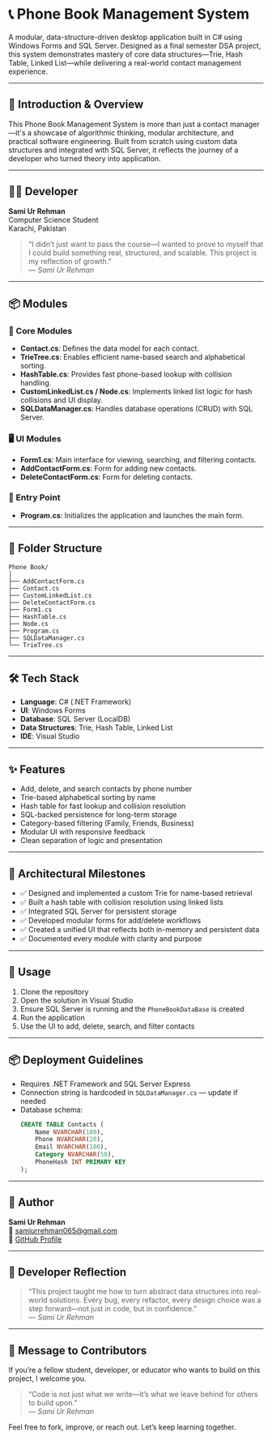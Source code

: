 # 📞 Phone Book Management System

A modular, data-structure-driven desktop application built in C# using Windows Forms and SQL Server. Designed as a final semester DSA project, this system demonstrates mastery of core data structures—Trie, Hash Table, Linked List—while delivering a real-world contact management experience.

---

## 🧭 Introduction & Overview

This Phone Book Management System is more than just a contact manager—it's a showcase of algorithmic thinking, modular architecture, and practical software engineering. Built from scratch using custom data structures and integrated with SQL Server, it reflects the journey of a developer who turned theory into application.

---

## 👨‍💻 Developer

**Sami Ur Rehman**  
Computer Science Student  
Karachi, Pakistan  

> “I didn’t just want to pass the course—I wanted to prove to myself that I could build something real, structured, and scalable. This project is my reflection of growth.”  
> — *Sami Ur Rehman*

---

## 📦 Modules

### 🔧 Core Modules
- **Contact.cs**: Defines the data model for each contact.
- **TrieTree.cs**: Enables efficient name-based search and alphabetical sorting.
- **HashTable.cs**: Provides fast phone-based lookup with collision handling.
- **CustomLinkedList.cs / Node.cs**: Implements linked list logic for hash collisions and UI display.
- **SQLDataManager.cs**: Handles database operations (CRUD) with SQL Server.

### 🖥️ UI Modules
- **Form1.cs**: Main interface for viewing, searching, and filtering contacts.
- **AddContactForm.cs**: Form for adding new contacts.
- **DeleteContactForm.cs**: Form for deleting contacts.

### 🚀 Entry Point
- **Program.cs**: Initializes the application and launches the main form.

---


## 📁 Folder Structure

```
Phone Book/
│
├── AddContactForm.cs
├── Contact.cs
├── CustomLinkedList.cs
├── DeleteContactForm.cs
├── Form1.cs
├── HashTable.cs
├── Node.cs
├── Program.cs
├── SQLDataManager.cs
└── TrieTree.cs
```

---

## 🛠️ Tech Stack

- **Language**: C# (.NET Framework)
- **UI**: Windows Forms
- **Database**: SQL Server (LocalDB)
- **Data Structures**: Trie, Hash Table, Linked List
- **IDE**: Visual Studio

---

## ✨ Features

- Add, delete, and search contacts by phone number
- Trie-based alphabetical sorting by name
- Hash table for fast lookup and collision resolution
- SQL-backed persistence for long-term storage
- Category-based filtering (Family, Friends, Business)
- Modular UI with responsive feedback
- Clean separation of logic and presentation

---

## 🧱 Architectural Milestones

- ✅ Designed and implemented a custom Trie for name-based retrieval
- ✅ Built a hash table with collision resolution using linked lists
- ✅ Integrated SQL Server for persistent storage
- ✅ Developed modular forms for add/delete workflows
- ✅ Created a unified UI that reflects both in-memory and persistent data
- ✅ Documented every module with clarity and purpose

---

## 🚀 Usage

1. Clone the repository
2. Open the solution in Visual Studio
3. Ensure SQL Server is running and the `PhoneBookDataBase` is created
4. Run the application
5. Use the UI to add, delete, search, and filter contacts

---

## 📦 Deployment Guidelines

- Requires .NET Framework and SQL Server Express
- Connection string is hardcoded in `SQLDataManager.cs` — update if needed
- Database schema:
  ```sql
  CREATE TABLE Contacts (
      Name NVARCHAR(100),
      Phone NVARCHAR(20),
      Email NVARCHAR(100),
      Category NVARCHAR(50),
      PhoneHash INT PRIMARY KEY
  );
  ```

---

## 👤 Author

**Sami Ur Rehman**  
📧 samiurrehman065@gmail.com  
💼 [GitHub Profile](https://github.com/SamiUrRehman065)

---

## 💬 Developer Reflection

> “This project taught me how to turn abstract data structures into real-world solutions. Every bug, every refactor, every design choice was a step forward—not just in code, but in confidence.”  
> — *Sami Ur Rehman*

---

## 🤝 Message to Contributors

If you’re a fellow student, developer, or educator who wants to build on this project, I welcome you.

> “Code is not just what we write—it’s what we leave behind for others to build upon.”  
> — *Sami Ur Rehman*

Feel free to fork, improve, or reach out. Let’s keep learning together.
